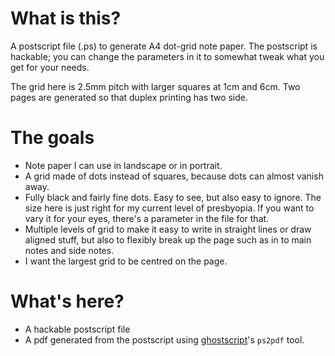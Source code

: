 # What is this?

A postscript file (.ps) to generate A4 dot-grid note paper. The postscript is hackable; you can change the parameters in it to somewhat tweak what you get for your needs.

The grid here is 2.5mm pitch with larger squares at 1cm and 6cm. Two pages are generated so that duplex printing has two side.

# The goals

* Note paper I can use in landscape or in portrait.
* A grid made of dots instead of squares, because dots can almost vanish away.
* Fully black and fairly fine dots. Easy to see, but also easy to ignore. The size here is just right for my current level of presbyopia. If you want to vary it for your eyes, there's a parameter in the file for that.
* Multiple levels of grid to make it easy to write in straight lines or draw aligned stuff, but also to flexibly break up the page such as in to main notes and side notes.
* I want the largest grid to be centred on the page.

# What's here?

* A hackable postscript file
* A pdf generated from the postscript using [ghostscript](https://www.ghostscript.com)'s `ps2pdf` tool.
